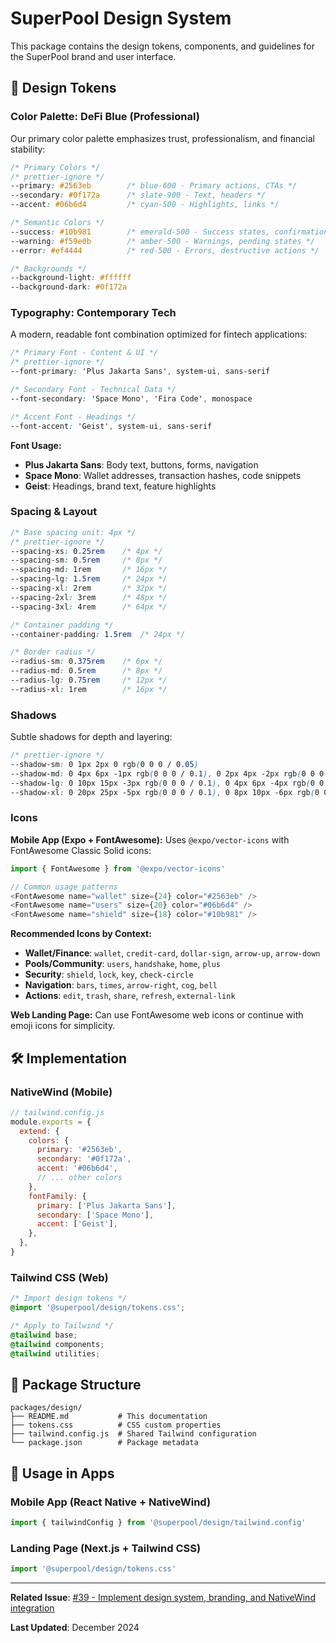 # SuperPool Design System

This package contains the design tokens, components, and guidelines for the SuperPool brand and user interface.

## 🎨 Design Tokens

### Color Palette: DeFi Blue (Professional)

Our primary color palette emphasizes trust, professionalism, and financial stability:

```css
/* Primary Colors */
/* prettier-ignore */
--primary: #2563eb        /* blue-600 - Primary actions, CTAs */
--secondary: #0f172a      /* slate-900 - Text, headers */
--accent: #06b6d4         /* cyan-500 - Highlights, links */

/* Semantic Colors */
--success: #10b981        /* emerald-500 - Success states, confirmations */
--warning: #f59e0b        /* amber-500 - Warnings, pending states */
--error: #ef4444          /* red-500 - Errors, destructive actions */

/* Backgrounds */
--background-light: #ffffff
--background-dark: #0f172a
```

### Typography: Contemporary Tech

A modern, readable font combination optimized for fintech applications:

```css
/* Primary Font - Content & UI */
/* prettier-ignore */
--font-primary: 'Plus Jakarta Sans', system-ui, sans-serif

/* Secondary Font - Technical Data */
--font-secondary: 'Space Mono', 'Fira Code', monospace

/* Accent Font - Headings */
--font-accent: 'Geist', system-ui, sans-serif
```

**Font Usage:**

- **Plus Jakarta Sans**: Body text, buttons, forms, navigation
- **Space Mono**: Wallet addresses, transaction hashes, code snippets
- **Geist**: Headings, brand text, feature highlights

### Spacing & Layout

```css
/* Base spacing unit: 4px */
/* prettier-ignore */
--spacing-xs: 0.25rem    /* 4px */
--spacing-sm: 0.5rem     /* 8px */
--spacing-md: 1rem       /* 16px */
--spacing-lg: 1.5rem     /* 24px */
--spacing-xl: 2rem       /* 32px */
--spacing-2xl: 3rem      /* 48px */
--spacing-3xl: 4rem      /* 64px */

/* Container padding */
--container-padding: 1.5rem  /* 24px */

/* Border radius */
--radius-sm: 0.375rem    /* 6px */
--radius-md: 0.5rem      /* 8px */
--radius-lg: 0.75rem     /* 12px */
--radius-xl: 1rem        /* 16px */
```

### Shadows

Subtle shadows for depth and layering:

```css
/* prettier-ignore */
--shadow-sm: 0 1px 2px 0 rgb(0 0 0 / 0.05)
--shadow-md: 0 4px 6px -1px rgb(0 0 0 / 0.1), 0 2px 4px -2px rgb(0 0 0 / 0.1)
--shadow-lg: 0 10px 15px -3px rgb(0 0 0 / 0.1), 0 4px 6px -4px rgb(0 0 0 / 0.1)
--shadow-xl: 0 20px 25px -5px rgb(0 0 0 / 0.1), 0 8px 10px -6px rgb(0 0 0 / 0.1)
```

### Icons

**Mobile App (Expo + FontAwesome):**
Uses `@expo/vector-icons` with FontAwesome Classic Solid icons:

```typescript
import { FontAwesome } from '@expo/vector-icons'

// Common usage patterns
<FontAwesome name="wallet" size={24} color="#2563eb" />
<FontAwesome name="users" size={20} color="#06b6d4" />
<FontAwesome name="shield" size={18} color="#10b981" />
```

**Recommended Icons by Context:**

- **Wallet/Finance**: `wallet`, `credit-card`, `dollar-sign`, `arrow-up`, `arrow-down`
- **Pools/Community**: `users`, `handshake`, `home`, `plus`
- **Security**: `shield`, `lock`, `key`, `check-circle`
- **Navigation**: `bars`, `times`, `arrow-right`, `cog`, `bell`
- **Actions**: `edit`, `trash`, `share`, `refresh`, `external-link`

**Web Landing Page:**
Can use FontAwesome web icons or continue with emoji icons for simplicity.

## 🛠️ Implementation

### NativeWind (Mobile)

```javascript
// tailwind.config.js
module.exports = {
  extend: {
    colors: {
      primary: '#2563eb',
      secondary: '#0f172a',
      accent: '#06b6d4',
      // ... other colors
    },
    fontFamily: {
      primary: ['Plus Jakarta Sans'],
      secondary: ['Space Mono'],
      accent: ['Geist'],
    },
  },
}
```

### Tailwind CSS (Web)

```css
/* Import design tokens */
@import '@superpool/design/tokens.css';

/* Apply to Tailwind */
@tailwind base;
@tailwind components;
@tailwind utilities;
```

## 📁 Package Structure

```
packages/design/
├── README.md           # This documentation
├── tokens.css          # CSS custom properties
├── tailwind.config.js  # Shared Tailwind configuration
└── package.json        # Package metadata
```

## 🔗 Usage in Apps

### Mobile App (React Native + NativeWind)

```javascript
import { tailwindConfig } from '@superpool/design/tailwind.config'
```

### Landing Page (Next.js + Tailwind CSS)

```javascript
import '@superpool/design/tokens.css'
```

---

**Related Issue**: [#39 - Implement design system, branding, and NativeWind integration](https://github.com/rafamiziara/superpool/issues/39)

**Last Updated**: December 2024
